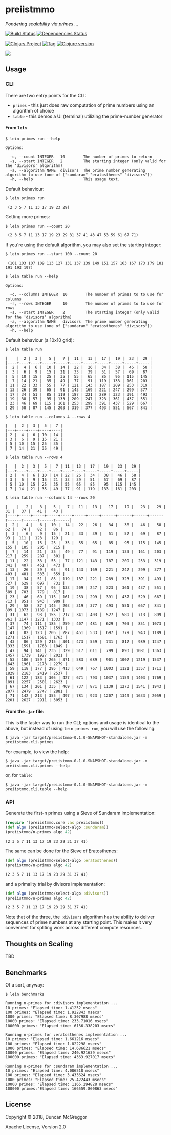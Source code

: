 # preiistmmo

*Pondering scalability via primes ...*

[![Build Status][travis-badge]][travis]
[![Dependencies Status][deps-badge]][travis]

[![Clojars Project][clojars-badge]][clojars]
[![Tag][tag-badge]][tag]
[![Clojure version][clojure-v]](project.clj)

[![][logo]][logo-large]


## Usage


### CLI

There are two entry points for the CLI:
* `primes` - this just does raw computation of prime numbers using an algorithm
  of choice
* `table` - this demos a UI (terminal) utilizing the prime-number generator


#### From `lein`

```
$ lein primes run --help
```
```
Options:

  -c, --count INTEGER   10        The number of primes to return
  -s, --start INTEGER   2         The starting integer (only valid for the 'divisors' algorithm)
  -a, --algorithm NAME  divisors  The prime number generating algorithm to use (one of ["sundaram" "eratosthenes" "divisors"])
  -h, --help                      This usage text.
```

Default behaviour:

```
$ lein primes run
```
```
 (2 3 5 7 11 13 17 19 23 29)
```

Getting more primes:

```
$ lein primes run --count 20
```
```
 (2 3 5 7 11 13 17 19 23 29 31 37 41 43 47 53 59 61 67 71)
```

If you're using the default algorithm, you may also set the starting integer:

```
$ lein primes run --start 100 --count 20
```
```
 (101 103 107 109 113 127 131 137 139 149 151 157 163 167 173 179 181 191 193 197)
```

```
$ lein table run --help
```
```
Options:

  -c, --columns INTEGER  10        The number of primes to to use for columns
  -r, --rows INTEGER     10        The number of primes to to use for rows
  -s, --start INTEGER    2         The starting integer (only valid for the 'divisors' algorithm)
  -a, --algorithm NAME   divisors  The prime number generating algorithm to use (one of ["sundaram" "eratosthenes" "divisors"])
  -h, --help
```

Default behaviour (a 10x10 grid):

```
$ lein table run
```
```
|    |  2 |  3 |   5 |   7 |  11 |  13 |  17 |  19 |  23 |  29 |
|----+----+----+-----+-----+-----+-----+-----+-----+-----+-----|
|  2 |  4 |  6 |  10 |  14 |  22 |  26 |  34 |  38 |  46 |  58 |
|  3 |  6 |  9 |  15 |  21 |  33 |  39 |  51 |  57 |  69 |  87 |
|  5 | 10 | 15 |  25 |  35 |  55 |  65 |  85 |  95 | 115 | 145 |
|  7 | 14 | 21 |  35 |  49 |  77 |  91 | 119 | 133 | 161 | 203 |
| 11 | 22 | 33 |  55 |  77 | 121 | 143 | 187 | 209 | 253 | 319 |
| 13 | 26 | 39 |  65 |  91 | 143 | 169 | 221 | 247 | 299 | 377 |
| 17 | 34 | 51 |  85 | 119 | 187 | 221 | 289 | 323 | 391 | 493 |
| 19 | 38 | 57 |  95 | 133 | 209 | 247 | 323 | 361 | 437 | 551 |
| 23 | 46 | 69 | 115 | 161 | 253 | 299 | 391 | 437 | 529 | 667 |
| 29 | 58 | 87 | 145 | 203 | 319 | 377 | 493 | 551 | 667 | 841 |
```
```
$ lein table run --columns 4 --rows 4
```
```
|   |  2 |  3 |  5 |  7 |
|---+----+----+----+----|
| 2 |  4 |  6 | 10 | 14 |
| 3 |  6 |  9 | 15 | 21 |
| 5 | 10 | 15 | 25 | 35 |
| 7 | 14 | 21 | 35 | 49 |
```
```
$ lein table run --rows 4
```
```
|   |  2 |  3 |  5 |  7 | 11 | 13 |  17 |  19 |  23 |  29 |
|---+----+----+----+----+----+----+-----+-----+-----+-----|
| 2 |  4 |  6 | 10 | 14 | 22 | 26 |  34 |  38 |  46 |  58 |
| 3 |  6 |  9 | 15 | 21 | 33 | 39 |  51 |  57 |  69 |  87 |
| 5 | 10 | 15 | 25 | 35 | 55 | 65 |  85 |  95 | 115 | 145 |
| 7 | 14 | 21 | 35 | 49 | 77 | 91 | 119 | 133 | 161 | 203 |
```
```
$ lein table run --columns 14 --rows 20
```
```
|    |   2 |   3 |   5 |   7 |  11 |  13 |   17 |   19 |   23 |   29 |   31 |   37 |   41 |   43 |
|----+-----+-----+-----+-----+-----+-----+------+------+------+------+------+------+------+------|
|  2 |   4 |   6 |  10 |  14 |  22 |  26 |   34 |   38 |   46 |   58 |   62 |   74 |   82 |   86 |
|  3 |   6 |   9 |  15 |  21 |  33 |  39 |   51 |   57 |   69 |   87 |   93 |  111 |  123 |  129 |
|  5 |  10 |  15 |  25 |  35 |  55 |  65 |   85 |   95 |  115 |  145 |  155 |  185 |  205 |  215 |
|  7 |  14 |  21 |  35 |  49 |  77 |  91 |  119 |  133 |  161 |  203 |  217 |  259 |  287 |  301 |
| 11 |  22 |  33 |  55 |  77 | 121 | 143 |  187 |  209 |  253 |  319 |  341 |  407 |  451 |  473 |
| 13 |  26 |  39 |  65 |  91 | 143 | 169 |  221 |  247 |  299 |  377 |  403 |  481 |  533 |  559 |
| 17 |  34 |  51 |  85 | 119 | 187 | 221 |  289 |  323 |  391 |  493 |  527 |  629 |  697 |  731 |
| 19 |  38 |  57 |  95 | 133 | 209 | 247 |  323 |  361 |  437 |  551 |  589 |  703 |  779 |  817 |
| 23 |  46 |  69 | 115 | 161 | 253 | 299 |  391 |  437 |  529 |  667 |  713 |  851 |  943 |  989 |
| 29 |  58 |  87 | 145 | 203 | 319 | 377 |  493 |  551 |  667 |  841 |  899 | 1073 | 1189 | 1247 |
| 31 |  62 |  93 | 155 | 217 | 341 | 403 |  527 |  589 |  713 |  899 |  961 | 1147 | 1271 | 1333 |
| 37 |  74 | 111 | 185 | 259 | 407 | 481 |  629 |  703 |  851 | 1073 | 1147 | 1369 | 1517 | 1591 |
| 41 |  82 | 123 | 205 | 287 | 451 | 533 |  697 |  779 |  943 | 1189 | 1271 | 1517 | 1681 | 1763 |
| 43 |  86 | 129 | 215 | 301 | 473 | 559 |  731 |  817 |  989 | 1247 | 1333 | 1591 | 1763 | 1849 |
| 47 |  94 | 141 | 235 | 329 | 517 | 611 |  799 |  893 | 1081 | 1363 | 1457 | 1739 | 1927 | 2021 |
| 53 | 106 | 159 | 265 | 371 | 583 | 689 |  901 | 1007 | 1219 | 1537 | 1643 | 1961 | 2173 | 2279 |
| 59 | 118 | 177 | 295 | 413 | 649 | 767 | 1003 | 1121 | 1357 | 1711 | 1829 | 2183 | 2419 | 2537 |
| 61 | 122 | 183 | 305 | 427 | 671 | 793 | 1037 | 1159 | 1403 | 1769 | 1891 | 2257 | 2501 | 2623 |
| 67 | 134 | 201 | 335 | 469 | 737 | 871 | 1139 | 1273 | 1541 | 1943 | 2077 | 2479 | 2747 | 2881 |
| 71 | 142 | 213 | 355 | 497 | 781 | 923 | 1207 | 1349 | 1633 | 2059 | 2201 | 2627 | 2911 | 3053 |
```


#### From the `.jar` file:

This is the faster way to run the CLI; options and usage is identical to the
above, but instead of using `lein primes run`, you will use the following:

```
$ java -jar target/preiistmmo-0.1.0-SNAPSHOT-standalone.jar -m preiistmmo.cli.primes
```

For example, to view the help:
```
$ java -jar target/preiistmmo-0.1.0-SNAPSHOT-standalone.jar -m preiistmmo.cli.primes --help
```

or, for `table`:

```
$ java -jar target/preiistmmo-0.1.0-SNAPSHOT-standalone.jar -m preiistmmo.cli.table --help
```


### API

Generate the first-n primes using a Sieve of Sundaram implementation:

```clj
(require '[preiistmmo.core :as preiistmmo])
(def algo (preiistmmo/select-algo :sundaram))
(preiistmmo/n-primes algo 42)
```
```
(2 3 5 7 11 13 17 19 23 29 31 37 41)
```

The same can be done for the Sieve of Eratosthenes:

```clj
(def algo (preiistmmo/select-algo :eratosthenes))
(preiistmmo/n-primes algo 42)
```
```
(2 3 5 7 11 13 17 19 23 29 31 37 41)
```

and a primality trial by divisors implementation:

```clj
(def algo (preiistmmo/select-algo :divisors))
(preiistmmo/n-primes algo 42)
```
```
(2 3 5 7 11 13 17 19 23 29 31 37 41)
```

Note that of the three, the `:divisors` algorithm has the ability to deliver
sequences of prime numbers at any starting point. This makes it very convenient
for spliting work across different compute resources.


## Thoughts on Scaling

TBD


## Benchmarks

Of a sort, anyway:

```
$ lein benchmarks
```
```
Running n-primes for :divisors implementation ...
10 primes: "Elapsed time: 1.41252 msecs"
100 primes: "Elapsed time: 1.922843 msecs"
1000 primes: "Elapsed time: 8.307988 msecs"
10000 primes: "Elapsed time: 233.71016 msecs"
100000 primes: "Elapsed time: 6136.338203 msecs"

Running n-primes for :eratosthenes implementation ...
10 primes: "Elapsed time: 1.661216 msecs"
100 primes: "Elapsed time: 1.822298 msecs"
1000 primes: "Elapsed time: 14.686621 msecs"
10000 primes: "Elapsed time: 240.921639 msecs"
100000 primes: "Elapsed time: 4363.927017 msecs"

Running n-primes for :sundaram implementation ...
10 primes: "Elapsed time: 4.086518 msecs"
100 primes: "Elapsed time: 3.433624 msecs"
1000 primes: "Elapsed time: 25.422443 msecs"
10000 primes: "Elapsed time: 1165.294828 msecs"
100000 primes:"Elapsed time: 166559.860863 msecs"
```


## License

Copyright © 2018, Duncan McGreggor

Apache License, Version 2.0


<!-- Named page links below: /-->

[logo]: https://avatars0.githubusercontent.com/u/24504053?s=200&v=4
[logo-large]: https://avatars0.githubusercontent.com/u/24504053?v=4
[travis]: https://travis-ci.org/calyau/preiistmmo
[travis-badge]: https://travis-ci.org/calyau/preiistmmo.png?branch=master
[deps-badge]: https://img.shields.io/badge/deps%20check-passing-brightgreen.svg
[tag-badge]: https://img.shields.io/github/tag/calyau/preiistmmo.svg
[tag]: https://github.com/calyau/preiistmmo/tags
[clojure-v]: https://img.shields.io/badge/clojure-1.10.0-blue.svg
[clojars]: https://clojars.org/calyau/preiistmmo
[clojars-badge]: https://img.shields.io/clojars/v/calyau/preiistmmo.svg
